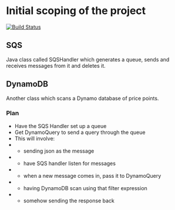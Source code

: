 # Initial scoping of the project

[![Build Status](https://travis-ci.org/hugosykes/erdm-test.svg?branch=master)](https://travis-ci.org/hugosykes/erdm-test)

## SQS

Java class called SQSHandler which generates a queue, sends and receives messages from it and deletes it.

## DynamoDB

Another class which scans a Dynamo database of price points.

### Plan

* Have the SQS Handler set up a queue
* Get DynamoQuery to send a query through the queue
* This will involve:
* - sending json as the message
* - have SQS handler listen for messages
* - when a new message comes in, pass it to DynamoQuery
* - having DynamoDB scan using that filter expression
* - somehow sending the response back
